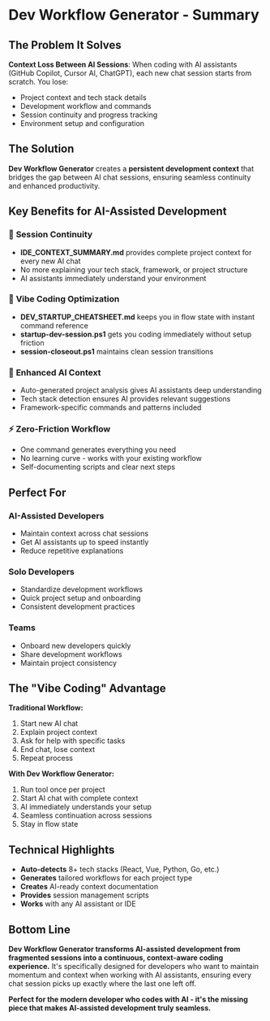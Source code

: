 # Dev Workflow Generator - Summary

## The Problem It Solves

**Context Loss Between AI Sessions**: When coding with AI assistants (GitHub Copilot, Cursor AI, ChatGPT), each new chat session starts from scratch. You lose:
- Project context and tech stack details
- Development workflow and commands
- Session continuity and progress tracking
- Environment setup and configuration

## The Solution

**Dev Workflow Generator** creates a **persistent development context** that bridges the gap between AI chat sessions, ensuring seamless continuity and enhanced productivity.

## Key Benefits for AI-Assisted Development

### 🔄 **Session Continuity**
- **IDE_CONTEXT_SUMMARY.md** provides complete project context for every new AI chat
- No more explaining your tech stack, framework, or project structure
- AI assistants immediately understand your environment

### 🎯 **Vibe Coding Optimization**
- **DEV_STARTUP_CHEATSHEET.md** keeps you in flow state with instant command reference
- **startup-dev-session.ps1** gets you coding immediately without setup friction
- **session-closeout.ps1** maintains clean session transitions

### 🧠 **Enhanced AI Context**
- Auto-generated project analysis gives AI assistants deep understanding
- Tech stack detection ensures AI provides relevant suggestions
- Framework-specific commands and patterns included

### ⚡ **Zero-Friction Workflow**
- One command generates everything you need
- No learning curve - works with your existing workflow
- Self-documenting scripts and clear next steps

## Perfect For

### **AI-Assisted Developers**
- Maintain context across chat sessions
- Get AI assistants up to speed instantly
- Reduce repetitive explanations

### **Solo Developers**
- Standardize development workflows
- Quick project setup and onboarding
- Consistent development practices

### **Teams**
- Onboard new developers quickly
- Share development workflows
- Maintain project consistency

## The "Vibe Coding" Advantage

**Traditional Workflow:**
1. Start new AI chat
2. Explain project context
3. Ask for help with specific tasks
4. End chat, lose context
5. Repeat process

**With Dev Workflow Generator:**
1. Run tool once per project
2. Start AI chat with complete context
3. AI immediately understands your setup
4. Seamless continuation across sessions
5. Stay in flow state

## Technical Highlights

- **Auto-detects** 8+ tech stacks (React, Vue, Python, Go, etc.)
- **Generates** tailored workflows for each project type
- **Creates** AI-ready context documentation
- **Provides** session management scripts
- **Works** with any AI assistant or IDE

## Bottom Line

**Dev Workflow Generator transforms AI-assisted development from fragmented sessions into a continuous, context-aware coding experience.** It's specifically designed for developers who want to maintain momentum and context when working with AI assistants, ensuring every chat session picks up exactly where the last one left off.

**Perfect for the modern developer who codes with AI - it's the missing piece that makes AI-assisted development truly seamless.**
